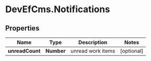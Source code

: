# DevEfCms.Notifications

## Properties
Name | Type | Description | Notes
------------ | ------------- | ------------- | -------------
**unreadCount** | **Number** | unread work items | [optional] 
